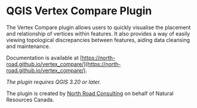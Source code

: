 # QGIS Vertex Compare Plugin

The Vertex Compare plugin allows users to quickly visualise the placement and relationship of vertices
within features. It also provides a way of easily viewing topological discrepancies between features,
aiding data cleansing and maintenance.

Documentation is available at [https://north-road.github.io/vertex_compare/](https://north-road.github.io/vertex_compare/).

*The plugin requires QGIS 3.20 or later.*

The plugin is created by [North Road Consulting](http://north-road.com) on behalf of Natural Resources Canada.
